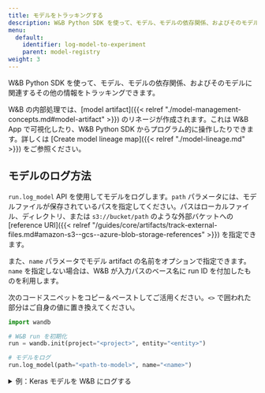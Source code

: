 ```yaml
---
title: モデルをトラッキングする
description: W&B Python SDK を使って、モデル、モデルの依存関係、およびそのモデルに関連するその他の情報をトラッキングできます。
menu:
  default:
    identifier: log-model-to-experiment
    parent: model-registry
weight: 3
---
```


W&B Python SDK を使って、モデル、モデルの依存関係、およびそのモデルに関連するその他の情報をトラッキングできます。

W&B の内部処理では、[model artifact]({{< relref "./model-management-concepts.md#model-artifact" >}}) のリネージが作成されます。これは W&B App で可視化したり、W&B Python SDK からプログラム的に操作したりできます。詳しくは [Create model lineage map]({{< relref "./model-lineage.md" >}}) をご参照ください。

## モデルのログ方法

`run.log_model` API を使用してモデルをログします。`path` パラメータには、モデルファイルが保存されているパスを指定してください。パスはローカルファイル、ディレクトリ、または `s3://bucket/path` のような外部バケットへの [reference URI]({{< relref "/guides/core/artifacts/track-external-files.md#amazon-s3--gcs--azure-blob-storage-references" >}}) を指定できます。

また、`name` パラメータでモデル artifact の名前をオプションで指定できます。`name` を指定しない場合は、W&B が入力パスのベース名に run ID を付加したものを利用します。

次のコードスニペットをコピー＆ペーストしてご活用ください。`<>` で囲われた部分はご自身の値に置き換えてください。

```python
import wandb

# W&B run を初期化
run = wandb.init(project="<project>", entity="<entity>")

# モデルをログ
run.log_model(path="<path-to-model>", name="<name>")
```

<details>

<summary>例：Keras モデルを W&B にログする</summary>

このコード例では、畳み込みニューラルネットワーク (CNN) モデルを W&B にログする方法を示しています。

```python
import os
import wandb
from tensorflow import keras
from tensorflow.keras import layers

config = {"optimizer": "adam", "loss": "categorical_crossentropy"}

# W&B run を初期化
run = wandb.init(entity="charlie", project="mnist-project", config=config)

# トレーニング用パラメータ取得
loss = run.config["loss"]
optimizer = run.config["optimizer"]
metrics = ["accuracy"]
num_classes = 10
input_shape = (28, 28, 1)

model = keras.Sequential(
    [
        layers.Input(shape=input_shape),
        layers.Conv2D(32, kernel_size=(3, 3), activation="relu"),
        layers.MaxPooling2D(pool_size=(2, 2)),
        layers.Conv2D(64, kernel_size=(3, 3), activation="relu"),
        layers.MaxPooling2D(pool_size=(2, 2)),
        layers.Flatten(),
        layers.Dropout(0.5),
        layers.Dense(num_classes, activation="softmax"),
    ]
)

model.compile(loss=loss, optimizer=optimizer, metrics=metrics)

# モデルを保存
model_filename = "model.h5"
local_filepath = "./"
full_path = os.path.join(local_filepath, model_filename)
model.save(filepath=full_path)

# モデルをログ
run.log_model(path=full_path, name="MNIST")

# W&B に run の終了を明示的に伝える
run.finish()
```
</details>